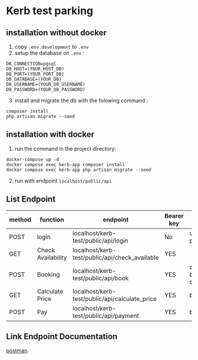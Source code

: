 # Kerb test parking
## installation without docker
1. copy `.env.development` to `.env`
2. setup the database on `.env` :
```
DB_CONNECTION=pgsql
DB_HOST=(YOUR_HOST_DB)
DB_PORT=(YOUR_PORT_DB)
DB_DATABASE=(YOUR_DB)
DB_USERNAME=(YOUR_DB_USERNAME)
DB_PASSWORD=(YOUR_DB_PASSWORD)
```
3. install and migrate the db with the folowing command : 
```
composer install
php artisan migrate --seed 
```

## installation with docker
1. run the command in the project directory: 
```
docker-compose up -d
docker compose exec kerb-app composer install
docker compose exec kerb-app php artisan migrate --seed
```
2. run with endpoint `localhost/public/api`

## List Endpoint

| method | function | endpoint | Bearer key | params 
| ----- | ------ | ------ | ------ | ----- |
| POST | login | localhost/kerb-test/public/api/login | No | username:admin, password:123456
| GET | Check Availability | localhost/kerb-test/public/api/check_available | YES | 
| POST | Booking | localhost/kerb-test/public/api/book | YES | customer_id : 1, bay_id : 1-3, owner_id : 1
| GET | Calculate Price | localhost/kerb-test/public/api/calculate_price | YES | book_id
| POST | Pay | localhost/kerb-test/public/api/payment | YES | book_id

## Link Endpoint Documentation
[postman](https://documenter.getpostman.com/view/2125460/UVByHVaC).
